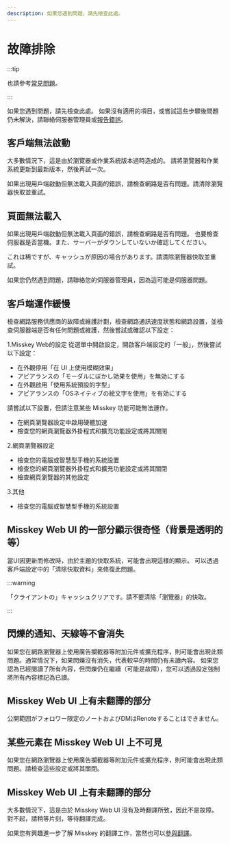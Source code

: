 ```yaml
---
description: 如果您遇到問題，請先檢查此處。
---
```


# 故障排除

:::tip

也請參考[常見問題](./faq.md)。

:::

如果您遇到問題，請先檢查此處。
如果沒有適用的項目，或嘗試這些步驟後問題仍未解決，請聯絡伺服器管理員或[報告錯誤](../../about-misskey/#議論に参加する)。

## 客戶端無法啟動

大多數情況下，這是由於瀏覽器或作業系統版本過時造成的。
請將瀏覽器和作業系統更新到最新版本，然後再試一次。

如果出現用戶端啟動但無法載入頁面的錯誤，請檢查網路是否有問題。請清除瀏覽器快取並重試。

## 頁面無法載入

如果出現用戶端啟動但無法載入頁面的錯誤，請檢查網路是否有問題。 也要檢查伺服器是否當機。また、サーバーがダウンしていないか確認してください。

これは稀ですが、キャッシュが原因の場合があります。請清除瀏覽器快取並重試。

如果您仍然遇到問題，請聯絡您的伺服器管理員，因為這可能是伺服器問題。

## 客戶端運作緩慢

檢查網路服務供應商的故障或維護計劃，檢查網路通訊速度狀態和網路設置，並檢查伺服器端是否有任何問題或維護，然後嘗試或確認以下設定：

1.Misskey Web的設定
從選單中開啟設定，開啟客戶端設定的「一般」，然後嘗試以下設定：

- 在外觀停用「在 UI 上使用模糊效果」
- アピアランスの「モーダルにぼかし効果を使用」を無効にする
- 在外觀啟用「使用系統預設的字型」
- アピアランスの「OSネイティブの絵文字を使用」を有効にする

請嘗試以下設置，但請注意某些 Misskey 功能可能無法運作。

- 在網頁瀏覽器設定中啟用硬體加速
- 檢查您的網頁瀏覽器外掛程式和擴充功能設定或將其關閉

2.網頁瀏覽器設定

- 檢查您的電腦或智慧型手機的系統設置
- 檢查您的網頁瀏覽器外掛程式和擴充功能設定或將其關閉
- 檢查網頁瀏覽器的其他設定

3.其他

- 檢查您的電腦或智慧型手機的系統設置

## Misskey Web UI 的一部分顯示很奇怪（背景是透明的等）

當UI因更新而修改時，由於主題的快取系統，可能會出現這樣的顯示。
可以透過客戶端設定中的「清除快取資料」來修復此問題。

:::warning

「クライアントの」キャッシュクリアです。請不要清除「瀏覽器」的快取。

:::

## 閃爍的通知、天線等不會消失

如果您在網路瀏覽器上使用廣告攔截器等附加元件或擴充程序，則可能會出現此類問題。通常情況下，如果閃爍沒有消失，代表較早的時間仍有未讀內容。
如果您認為已經閱讀了所有內容，但閃爍仍在繼續（可能是故障），您可以透過設定強制將所有內容標記為已讀。

## Misskey Web UI 上有未翻譯的部分

公開範囲がフォロワー限定のノートおよびDMはRenoteすることはできません。

## 某些元素在 Misskey Web UI 上不可見

如果您在網路瀏覽器上使用廣告攔截器等附加元件或擴充程序，則可能會出現此類問題。請檢查這些設定或將其關閉。

## Misskey Web UI 上有未翻譯的部分

大多數情況下，這是由於 Misskey Web UI 沒有及時翻譯所致，因此不是故障。對不起，請稍等片刻，等待翻譯完成。

如果您有興趣進一步了解 Misskey 的翻譯工作，當然也可以[參與翻譯](../../about-misskey/#テキストを翻訳する)。
